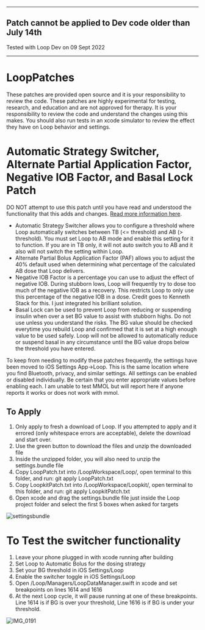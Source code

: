 ***
## Patch cannot be applied to Dev code older than July 14th
Tested with Loop Dev on 09 Sept 2022
***

# LoopPatches

These patches are provided open source and it is your responsibility to review the code. These patches are highly experimental for testing, research, and education and are not approved for therapy. It is your responsibility to review the code and understand the changes using this makes. You should also run tests in an xcode simulator to review the effect they have on Loop behavior and settings.

# Automatic Strategy Switcher, Alternate Partial Application Factor, Negative IOB Factor, and Basal Lock Patch

DO NOT attempt to use this patch until you have read and understood the functionality that this adds and changes. [Read more information here](https://www.craft.do/s/pakv8NO1oYpDgh).
- Automatic Strategy Switcher allows you to configure a threshold where Loop automatically switches between TB (<= threshold) and AB (> threshold). You must set Loop to AB mode and enable this setting for it to function. If you are in TB only, it will not auto switch you to AB and it also will not switch the setting within Loop.
- Alternate Partial Bolus Application Factor (PAF) allows you to adjust the 40% default used when determining what percentage of the calculated AB dose that Loop delivers.
- Negative IOB Factor is a percentage you can use to adjust the effect of negative IOB. During stubborn lows, Loop will frequently try to dose too much of the negative IOB as a recovery. This restricts Loop to only use this percentage of the negative IOB in a dose. Credit goes to Kenneth Stack for this. I just integrated his brilliant solution.
- Basal Lock can be used to prevent Loop from reducing or suspending insulin when over a set BG value to assist with stubborn highs. Do not use unless you understand the risks. The BG value should be checked everytime you rebuild Loop and confirmed that it is set at a high enough value to be used safely. Loop will not be allowed to automatically reduce or suspend basal in any circumstance until the BG value drops below the threshold you have entered.

To keep from needing to modify these patches frequently, the settings have been moved to iOS Settings App->Loop. This is the same location where you find Bluetooth, privacy, and similar settings.
All settings can be enabled or disabled individually. Be certain that you enter appropriate values before enabling each. I am unable to test MMOL but will report here if anyone reports it works or does not work with mmol.

## To Apply

1. Only apply to fresh a download of Loop. If you attempted to apply and it errored (only whitespace errors are acceptable), delete the download and start over.
2. Use the green button to download the files and unzip the downloaded file
3. Inside the unzipped folder, you will also need to unzip the settings.bundle file
4. Copy LoopPatch.txt into /LoopWorkspace/Loop/, open terminal to this folder, and run: git apply LoopPatch.txt
5. Copy LoopkitPatch.txt into /LoopWorkspace/Loopkit/, open terminal to this folder, and run: git apply LoopkitPatch.txt
6. Open xcode and drag the settings.bundle file just inside the Loop project folder and select the first 5 boxes when asked for targets

![settingsbundle](https://user-images.githubusercontent.com/38429455/158242367-de24fa1b-9f4e-4082-9d9b-db6ad109a563.png)

# To Test the switcher functionality

1. Leave your phone plugged in with xcode running after building
2. Set Loop to Automatic Bolus for the dosing strategy
3. Set your BG threshold in iOS Settings/Loop
4. Enable the switcher toggle in iOS Settings/Loop
5. Open /Loop/Managers/LoopDataManager.swift in xcode and set breakpoints on lines 1614 and 1616
6. At the next Loop cycle, it will pause running at one of these breakpoints. Line 1614 is if BG is over your threshold, Line 1616 is if BG is under your threshold.


![IMG_0191](https://user-images.githubusercontent.com/38429455/161996907-9e81707a-cea7-421f-91d4-dc4c2e571a7e.jpeg)
